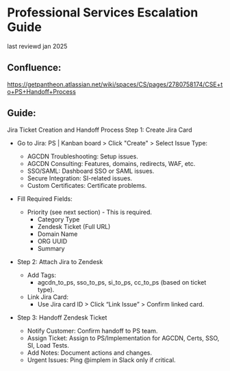 # Professional Services Escalation Guide
last reviewd jan 2025

## Confluence:
https://getpantheon.atlassian.net/wiki/spaces/CS/pages/2780758174/CSE+to+PS+Handoff+Process

## Guide:
Jira Ticket Creation and Handoff Process
Step 1: Create Jira Card
- Go to Jira: PS | Kanban board > Click "Create" > Select    Issue Type:
  - AGCDN Troubleshooting: Setup issues.
  - AGCDN Consulting: Features, domains, redirects, WAF, etc.
  - SSO/SAML: Dashboard SSO or SAML issues.
  - Secure Integration: SI-related issues.
  - Custom Certificates: Certificate problems.

- Fill Required Fields:
  - Priority (see next section) - This is required.
    - Category Type
    - Zendesk Ticket (Full URL)
    - Domain Name
    - ORG UUID
    - Summary



- Step 2: Attach Jira to Zendesk
  - Add Tags:
    - agcdn_to_ps, sso_to_ps, si_to_ps, cc_to_ps (based on ticket type).
  - Link Jira Card:
    - Use Jira card ID > Click “Link Issue” > Confirm linked card.
- Step 3: Handoff Zendesk Ticket
  - Notify Customer: Confirm handoff to PS team.
  - Assign Ticket: Assign to PS/Implementation for AGCDN, Certs, SSO, SI, Load Tests.
  - Add Notes: Document actions and changes.
  - Urgent Issues: Ping @implem in Slack only if critical.